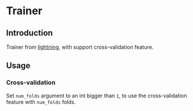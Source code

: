 # Trainer

## Introduction

Trainer from [lightning](https://pytorch-lightning.readthedocs.io/en/stable/common/trainer.html), with support cross-validation feature.

## Usage

### Cross-validation

Set `num_folds` argument to an int bigger than `1`, to use the cross-validation feature with `num_folds` folds.
